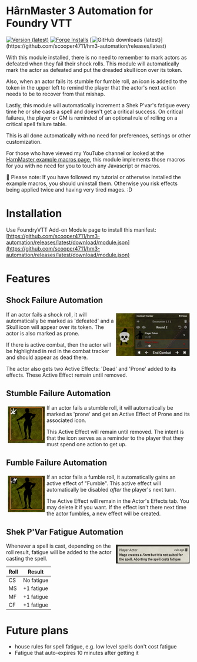# HârnMaster 3 Automation for Foundry VTT
[![Version (latest)](https://img.shields.io/github/v/release/scooper4711/hm3-automation)](https://github.com/scooper4711/hm3-automation/releases/latest)
[![Forge Installs](https://img.shields.io/badge/dynamic/json?label=Forge%20Installs&query=package.installs&suffix=%25&url=https%3A%2F%2Fforge-vtt.com%2Fapi%2Fbazaar%2Fpackage%2Fhm3-automation&colorB=4aa94a)](https://forge-vtt.com/bazaar#package=hm3-automation)
[![GitHub downloads (latest)](https://img.shields.io/badge/dynamic/json?label=Downloads@latest&query=assets[?(@.name.includes('zip'))].download_count&url=https://api.github.com/repos/scooper4711/hm3-automation/releases/latest&color=green)](https://github.com/scooper4711/hm3-automation/releases/latest)

With this module installed, there is no need to remember to mark
actors as defeated when they fail their shock rolls. This module
will automatically mark the actor as defeated and put the dreaded
skull icon over its token.

Also, when an actor fails its stumble for fumble roll, an icon is
added to the token in the upper left to remind the player that the
actor's next action needs to be to recover from that mishap.

Lastly, this module will automatically increment a Shek P'var's
fatigue every time he or she casts a spell and doesn't get a
critical success. On critical failures, the player or GM is reminded
of an optional rule of rolling on a critical spell failure table.

This is all done automatically with no need for preferences, settings
or other customization.

For those who have viewed my YouTube channel or looked at the
[HarnMaster example macros page](https://github.com/toastygm/HarnMaster-3-FoundryVTT/wiki/Example-Macros), 
this module implements those macros for you with no need for you
to touch any Javascript or macros.

:stop_sign: Please note: If you have followed my tutorial or otherwise
installed the example macros, you should uninstall them. Otherwise
you risk effects being applied twice and having very tired mages. :D

# Installation

Use FoundryVTT Add-on Module page to install this manifest:
 [https://github.com/scooper4711/hm3-automation/releases/latest/download/module.json](https://github.com/scooper4711/hm3-automation/releases/latest/download/module.json)

# Features
## Shock Failure Automation

<img width=200 src="images/FailedShock.png" style="float:right;padding:5px"/>

If an actor fails a shock roll, it will automatically be
marked as 'defeated' and a Skull icon will appear over its
token. The actor is also marked as prone.

If there is active combat, then the actor will be highlighted
in red in the combat tracker and should appear as dead there.

The actor also gets two Active Effects: 'Dead' and 'Prone' added to its
effects. These Active Effect remain until removed.

## Stumble Failure Automation

<img width=100 src="images/FailedStumble.png" style="float:left;padding:5px"/>

If an actor fails a stumble roll, it will automatically be
marked as 'prone' and get an Active Effect of Prone and its
associated icon.

This Active Effect will remain until removed. The intent is that 
the icon serves as a reminder to the player that they must 
spend one action to get up.

## Fumble Failure Automation

<img width=100 src="images/FailedFumble.png" style="float:left;padding:5px"/>

If an actor fails a fumble roll, it automatically gains an
active effect of "Fumble". This active effect will 
automatically be disabled *after* the player's next turn. 

The Active Effect will remain in the Actor's Effects tab. You
may delete it if you want. If the effect isn't there next time
the actor fumbles, a new effect will be created.

## Shek P'Var Fatigue Automation

<img width=200 src="images/SpellFatigue.png" style="float:right;padding:5px"/>

Whenever a spell is cast, depending on the roll result, fatigue will be
added to the actor casting the spell.

|Roll|Result|
|----|------|
|CS|No fatigue |
|MS|+1 fatigue |
|MF|+1 fatigue |
|CF|+1 fatigue |

# Future plans

* house rules for spell fatigue, e.g. low level spells don't cost fatigue
* Fatigue that auto-expires 10 minutes after getting it

